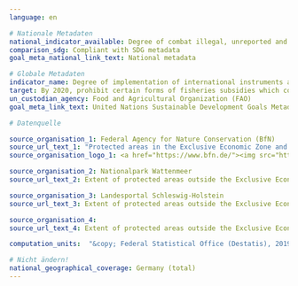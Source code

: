```yaml
---
language: en

# Nationale Metadaten
national_indicator_available: Degree of combat illegal, unreported and unregulated fishing
comparison_sdg: Compliant with SDG metadata
goal_meta_national_link_text: National metadata

# Globale Metadaten
indicator_name: Degree of implementation of international instruments aiming to combat illegal, unreported and unregulated fishing
target: By 2020, prohibit certain forms of fisheries subsidies which contribute to overcapacity and overfishing, eliminate subsidies that contribute to illegal, unreported and unregulated fishing and refrain from introducing new such subsidies, recognizing that appropriate and effective special and differential treatment for developing and least developed countries should be an integral part of the World Trade Organization fisheries subsidies negotiation
un_custodian_agency: Food and Agricultural Organization (FAO)
goal_meta_link_text: United Nations Sustainable Development Goals Metadata

# Datenquelle

source_organisation_1: Federal Agency for Nature Conservation (BfN)
source_url_text_1: "Protected areas in the Exclusive Economic Zone and the total extent of the German territorial water"
source_organisation_logo_1: <a href="https://www.bfn.de/"><img src="https://g205sdgs.github.io/sdg-indicators/public/LogosEn/bfn.png" alt="Logo BfN" /></a>

source_organisation_2: Nationalpark Wattenmeer
source_url_text_2: Extent of protected areas outside the Exclusive Economic Zone (Only available in German)

source_organisation_3: Landesportal Schleswig-Holstein
source_url_text_3: Extent of protected areas outside the Exclusive Economic Zone (Only available in German)

source_organisation_4:
source_url_text_4: Extent of protected areas outside the Exclusive Economic Zone (Only available in German)

computation_units:  "&copy; Federal Statistical Office (Destatis), 2019"

# Nicht ändern!
national_geographical_coverage: Germany (total)
---
```

